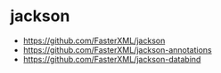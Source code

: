 # jackson

- https://github.com/FasterXML/jackson
- https://github.com/FasterXML/jackson-annotations
- https://github.com/FasterXML/jackson-databind
